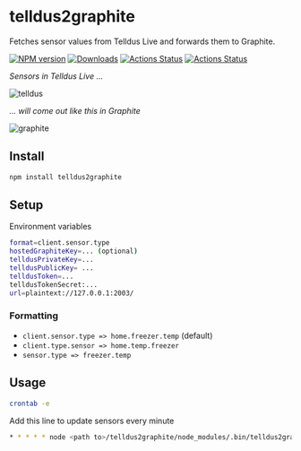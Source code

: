 # telldus2graphite
Fetches sensor values from Telldus Live and forwards them to Graphite.

[![NPM version][npm-image]][npm-url] [![Downloads][downloads-image]][npm-url] [![Actions Status](https://github.com/ashpool/telldus2graphite/workflows/Node.js%20Package/badge.svg)](https://github.com/ashpool/telldus2graphite/actions) [![Actions Status](https://github.com/ashpool/telldus2graphite/workflows/Node%20CI/badge.svg)](https://github.com/ashpool/telldus2graphite/actions)


_Sensors in Telldus Live ..._

![telldus](https://cloud.githubusercontent.com/assets/310634/6894530/0ba4f462-d6d7-11e4-8bf1-2e7449637ebc.png)

_... will come out like this in Graphite_

![graphite](https://cloud.githubusercontent.com/assets/310634/6894514/d84d433a-d6d6-11e4-9af2-12a10aa27934.png)

## Install
```bash
npm install telldus2graphite
```

## Setup
Environment variables
```bash
format=client.sensor.type
hostedGraphiteKey=... (optional)
telldusPrivateKey=...
telldusPublicKey= ...
telldusToken=...
telldusTokenSecret:...
url=plaintext://127.0.0.1:2003/
```

### Formatting
* ``client.sensor.type => home.freezer.temp`` (default)
* ``client.type.sensor => home.temp.freezer``
* ``sensor.type => freezer.temp``


## Usage
```bash
crontab -e
```

Add this line to update sensors every minute
```bash
* * * * * node <path to>/telldus2graphite/node_modules/.bin/telldus2graphite
```

[npm-url]: https://npmjs.org/package/telldus2graphite
[downloads-image]: http://img.shields.io/npm/dm/telldus2graphite.svg
[npm-image]: http://img.shields.io/npm/v/telldus2graphite.svg
